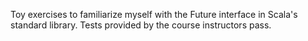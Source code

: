 Toy exercises to familiarize myself with the Future interface in Scala's standard library.
Tests provided by the course instructors pass.
